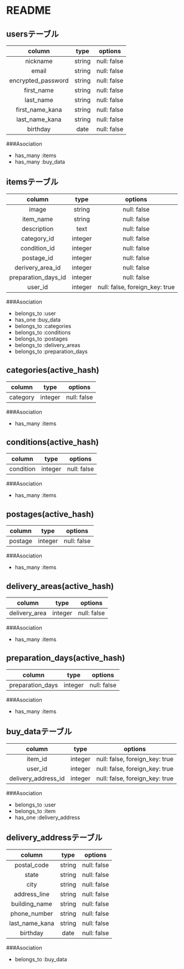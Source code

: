 # README

## usersテーブル
| column               | type   | options     |
|:--------------------:|:------:|:-----------:|
| nickname             | string | null: false |
| email                | string | null: false |
| encrypted_password   | string | null: false |
| first_name           | string | null: false |
| last_name            | string | null: false |
| first_name_kana      | string | null: false |
| last_name_kana       | string | null: false |
| birthday             | date   | null: false |

###Asociation
- has_many :items
- has_many :buy_data

## itemsテーブル
| column               | type    | options                        |
|:--------------------:|:-------:|:------------------------------:|
| image                | string  | null: false                    |
| item_name            | string  | null: false                    |
| description          | text    | null: false                    |
| category_id          | integer | null: false                    |
| condition_id         | integer | null: false                    |
| postage_id           | integer | null: false                    |
| derivery_area_id     | integer | null: false                    |
| preparation_days_id  | integer | null: false                    |
| user_id              | integer | null: false, foreign_key: true |

###Asociation
- belongs_to :user
- has_one    :buy_data
- belongs_to :categories
- belongs_to :conditions
- belongs_to :postages
- belongs_to :delivery_areas
- belongs_to :preparation_days

## categories(active_hash)
| column               | type    | options     |
|:--------------------:|:-------:|:-----------:|
| category             | integer | null: false |

###Asociation
- has_many :items

## conditions(active_hash)
| column               | type    | options     |
|:--------------------:|:-------:|:-----------:|
| condition            | integer | null: false |

###Asociation
- has_many :items

## postages(active_hash)
| column               | type    | options     |
|:--------------------:|:-------:|:-----------:|
| postage              | integer | null: false |

###Asociation
- has_many :items

## delivery_areas(active_hash)
| column               | type    | options     |
|:--------------------:|:-------:|:-----------:|
| delivery_area        | integer | null: false |

###Asociation
- has_many :items

## preparation_days(active_hash)
| column               | type    | options     |
|:--------------------:|:-------:|:-----------:|
| preparation_days     | integer | null: false |

###Asociation
- has_many :items

## buy_dataテーブル
| column               | type    | options                        |
|:--------------------:|:-------:|:------------------------------:|
| item_id              | integer | null: false, foreign_key: true |
| user_id              | integer | null: false, foreign_key: true |
| delivery_address_id  | integer | null: false, foreign_key: true |

###Asociation
- belongs_to :user
- belongs_to :item
- has_one    :delivery_address

## delivery_addressテーブル
| column               | type   | options     |
|:--------------------:|:------:|:-----------:|
| postal_code          | string | null: false |
| state                | string | null: false |
| city                 | string | null: false |
| address_line         | string | null: false |
| building_name        | string | null: false |
| phone_number         | string | null: false |
| last_name_kana       | string | null: false |
| birthday             | date   | null: false |

###Asociation
- belongs_to :buy_data
